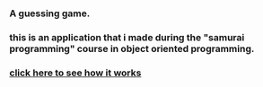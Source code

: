 ### A guessing game.
### this is an application that i made during the "samurai programming" course in object oriented programming.

### [click here to see how it works](hhttps://marekzemla.github.io/A-guessing-game/)
